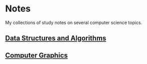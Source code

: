 # Notes

My collections of study notes on several computer science topics.

## [Data Structures and Algorithms](./dsa/)

## [Computer Graphics](./cg/)
